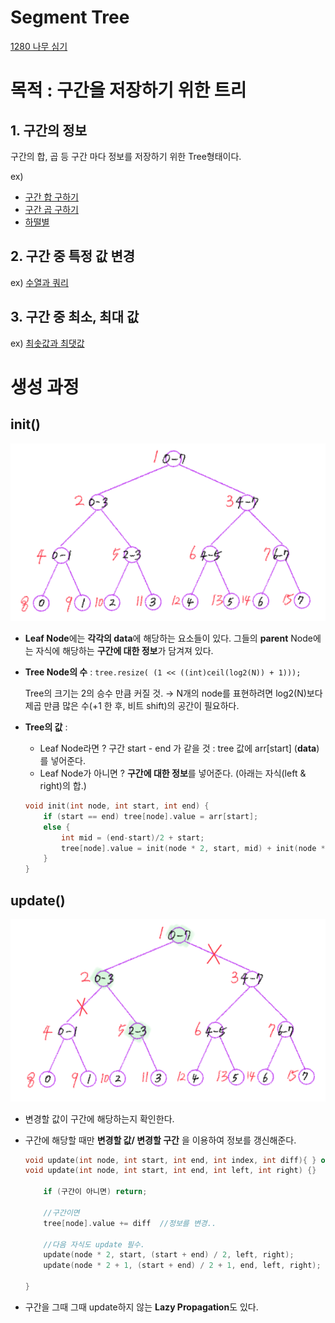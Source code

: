 # Segment Tree

[1280 나무 심기](https://www.notion.so/1280-b97fcfc6c9b2496694519d5de74fb5d2) 

# 목적 : 구간을 저장하기 위한 트리

## 1. 구간의 정보

구간의 합, 곱 등 구간 마다 정보를 저장하기 위한 Tree형태이다.

ex)

- [구간 합 구하기](http://noj.am/2042)
- [구간 곱 구하기](http://noj.am/11505)
- [하떨별](http://noj.am/17353)

## 2. 구간 중 특정 값 변경

ex) [수열과 쿼리](https://www.acmicpc.net/problemset?search=%EC%88%98%EC%97%B4%EA%B3%BC+%EC%BF%BC%EB%A6%AC)

## 3. 구간 중 최소, 최대 값

ex) [최솟값과 최댓값](https://www.acmicpc.net/problem/2357)

# 생성 과정

## init()

![Segment%20Tree%20f2ee767222f14bfabfe1c7844473d47a/Untitled.png](Segment%20Tree%20f2ee767222f14bfabfe1c7844473d47a/Untitled.png)

- **Leaf Node**에는 **각각의 data**에 해당하는 요소들이 있다.
그들의 **parent** Node에는 자식에 해당하는 **구간에 대한 정보**가 담겨져 있다.
- **Tree Node의 수** : `tree.resize( (1 << ((int)ceil(log2(N)) + 1)));`

    Tree의 크기는 2의 승수 만큼 커질 것. → N개의 node를 표현하려면 log2(N)보다 제곱 만큼 많은 수(+1 한 후, 비트 shift)의 공간이 필요하다.

- **Tree의 값** :
    - Leaf Node라면 ? 구간 start - end 가 같을 것 : tree 값에 arr[start] (**data**)를 넣어준다.
    - Leaf Node가 아니면 ? **구간에 대한 정보**를 넣어준다. (아래는 자식(left & right)의 합.)

    ```cpp
    void init(int node, int start, int end) {
    	if (start == end) tree[node].value = arr[start];
    	else {
    		int mid = (end-start)/2 + start;
    		tree[node].value = init(node * 2, start, mid) + init(node * 2 + 1, mid + 1, end);
    	}
    }
    ```

## update()

![Segment%20Tree%20f2ee767222f14bfabfe1c7844473d47a/Untitled%201.png](Segment%20Tree%20f2ee767222f14bfabfe1c7844473d47a/Untitled%201.png)

- 변경할 값이 구간에 해당하는지 확인한다.
- 구간에 해당할 때만 **변경할 값/ 변경할 구간** 을 이용하여 정보를 갱신해준다.

    ```cpp
    void update(int node, int start, int end, int index, int diff){ } or
    void update(int node, int start, int end, int left, int right) {}
    	
    	if (구간이 아니면) return;

    	//구간이면
    	tree[node].value += diff  //정보를 변경..

    	//다음 자식도 update 필수.
    	update(node * 2, start, (start + end) / 2, left, right);
    	update(node * 2 + 1, (start + end) / 2 + 1, end, left, right);

    }
    ```

- 구간을 그때 그때 update하지 않는 **Lazy Propagation**도 있다.